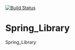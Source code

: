 [![Build Status](https://travis-ci.org/VMAproject/Spring_Library.svg?branch=master)](https://travis-ci.org/VMAproject/Spring_Library)


# Spring_Library
Spring_Library
